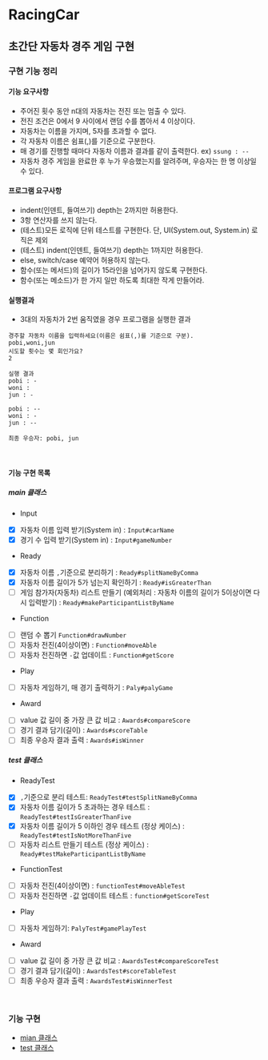 RacingCar 
========================
초간단 자동차 경주 게임 구현
--------------------------

### 구현 기능 정리 
#### 기능 요구사항
- 주어진 횟수 동안 n대의 자동차는 전진 또는 멈출 수 있다. 
- 전진 조건은 0에서 9 사이에서 랜덤 수를 뽑아서 4 이상이다.
- 자동차는 이름을 가지며, 5자를 초과할 수 없다.
- 각 자동차 이름은 쉼표(,)를 기준으로 구분한다.
- 매 경기를 진행할 때마다 자동차 이름과 결과를 같이 출력한다. ex) `ssung : --`
- 자동차 경주 게임을 완료한 후 누가 우승했는지를 알려주며, 우승자는 한 명 이상일 수 있다.

#### 프로그램 요구사항
- indent(인덴트, 들여쓰기) depth는 2까지만 허용한다.
- 3항 연산자를 쓰지 않는다.
- (테스트)모든 로직에 단위 테스트를 구현한다. 단, UI(System.out, System.in) 로직은 제외
- (테스트) indent(인덴트, 들여쓰기) depth는 1까지만 허용한다.
- else, switch/case 예약어 허용하지 않는다.
- 함수(또는 메서드)의 길이가 15라인을 넘어가지 않도록 구현한다.
- 함수(또는 메소드)가 한 가지 일만 하도록 최대한 작게 만들어라.

#### 실행결과
- 3대의 자동차가 2번 움직였을 경우 프로그램을 실행한 결과
```text
경주할 자동차 이름을 입력하세요(이름은 쉼표(,)를 기준으로 구분).
pobi,woni,jun
시도할 횟수는 몇 회인가요?
2

실행 결과
pobi : -
woni : 
jun : -

pobi : --
woni : -
jun : --

최종 우승자: pobi, jun
```

<br>

#### 기능 구현 목록
##### main 클래스
- Input
- [x] 자동차 이름 입력 받기(System in) : `Input#carName`
- [x] 경기 수 입력 받기(System in) : `Input#gameNumber`
- Ready
- [x] 자동차 이름 `,`기준으로 분리하기 : 
`Ready#splitNameByComma`
- [x] 자동차 이름 길이가 5가 넘는지 확인하기 : `Ready#isGreaterThan`
- [ ] 게임 참가자(자동차) 리스트 만들기 (예외처리 : 자동차 이름의 길이가 5이상이면 다시 입력받기) : `Ready#makeParticipantListByName`
- Function
- [ ] 랜덤 수 뽑기 `Function#drawNumber`
- [ ] 자동차 전진(4이상이면) : `Function#moveAble` 
- [ ] 자동차 전진하면 `-`값 업데이트 : `Function#getScore`
- Play
- [ ] 자동차 게임하기, 매 경기 출력하기 : 
`Paly#palyGame`
- Award
- [ ] value 값 길이 중 가장 큰 값 비교 : 
`Awards#compareScore`
- [ ] 경기 결과 담기(길이) : `Awards#scoreTable`
- [ ] 최종 우승자 결과 출력 : `Awards#isWinner`

##### test 클래스
- ReadyTest
- [x] `,`기준으로 분리 테스트: `ReadyTest#testSplitNameByComma`
- [x] 자동차 이름 길이가 5 초과하는 경우 테스트 : `ReadyTest#testIsGreaterThanFive`
- [x] 자동차 이름 길이가 5 이하인 경우 테스트 (정상 케이스) : `ReadyTest#testIsNotMoreThanFive`
- [ ] 자동차 리스트 만들기 테스트 (정상 케이스) : `Ready#testMakeParticipantListByName`
- FunctionTest
- [ ] 자동차 전진(4이상이면) : `functionTest#moveAbleTest` 
- [ ] 자동차 전진하면 `-`값 업데이트 테스트 : `function#getScoreTest`
- Play
- [ ] 자동차 게임하기: `PalyTest#gamePlayTest`
- Award
- [ ] value 값 길이 중 가장 큰 값 비교 : `AwardsTest#compareScoreTest`
- [ ] 경기 결과 담기(길이) : `AwardsTest#scoreTableTest`
- [ ] 최종 우승자 결과 출력 : `AwardsTest#isWinnerTest`

<br>

### 기능 구현
- [mian 클래스][M]
- [test 클래스][T]

[M]:https://github.com/Data-ssung/java-racingcar/tree/ssungwork/src/main/java/racingCar
[T]:https://github.com/Data-ssung/java-racingcar/tree/ssungwork/src/test/java/racingCar
